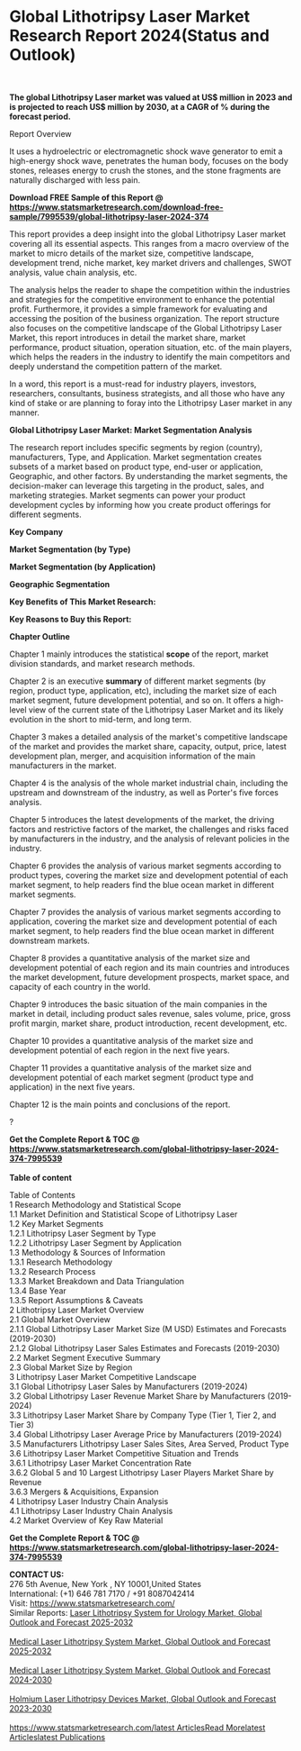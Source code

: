 <h1>Global Lithotripsy Laser Market Research Report 2024(Status and Outlook)</h1><br/><p><strong>The global Lithotripsy Laser market was valued at US$ million in 2023 and is projected to reach US$ million by 2030, at a <strong>CAGR</strong> of % during the forecast period.</strong></p><p>Report Overview</p><p>It uses a hydroelectric or electromagnetic shock wave generator to emit a high-energy shock wave, penetrates the human body, focuses on the body stones, releases energy to crush the stones, and the stone fragments are naturally discharged with less pain.</p><p><strong>Download FREE Sample of this Report @ <a href="https://www.statsmarketresearch.com/download-free-sample/7995539/global-lithotripsy-laser-2024-374">https://www.statsmarketresearch.com/download-free-sample/7995539/global-lithotripsy-laser-2024-374</a></strong></p><p>This report provides a deep insight into the global Lithotripsy Laser market covering all its essential aspects. This ranges from a macro overview of the market to micro details of the market size, competitive landscape, development trend, niche market, key market drivers and challenges, SWOT analysis, value chain analysis, etc.</p><p>The analysis helps the reader to shape the competition within the industries and strategies for the competitive environment to enhance the potential profit. Furthermore, it provides a simple framework for evaluating and accessing the position of the business organization. The report structure also focuses on the competitive landscape of the Global Lithotripsy Laser Market, this report introduces in detail the market share, market performance, product situation, operation situation, etc. of the main players, which helps the readers in the industry to identify the main competitors and deeply understand the competition pattern of the market.</p><p>In a word, this report is a must-read for industry players, investors, researchers, consultants, business strategists, and all those who have any kind of stake or are planning to foray into the Lithotripsy Laser market in any manner.</p><p><strong>Global Lithotripsy Laser Market: Market Segmentation Analysis</strong></p><p>The research report includes specific segments by region (country), manufacturers, Type, and Application. Market segmentation creates subsets of a market based on product type, end-user or application, Geographic, and other factors. By understanding the market segments, the decision-maker can leverage this targeting in the product, sales, and marketing strategies. Market segments can power your product development cycles by informing how you create product offerings for different segments.</p><p><strong>Key Company</strong></p><p><strong>Market Segmentation (by Type)</strong></p><p><strong>Market Segmentation (<strong>by Application</strong>)</strong></p><p><strong>Geographic Segmentation</strong></p><p><strong>Key Benefits of This Market Research:</strong></p><p><strong>Key <strong>Reasons to Buy</strong> this Report:</strong></p><p><strong>Chapter Outline</strong></p><p>Chapter 1 mainly introduces the statistical <strong>scope</strong> of the report, market division standards, and market research methods.</p><p>Chapter 2 is an executive <strong>summary</strong> of different market segments (by region, product type, application, etc), including the market size of each market segment, future development potential, and so on. It offers a high-level view of the current state of the Lithotripsy Laser Market and its likely evolution in the short to mid-term, and long term.</p><p>Chapter 3 makes a detailed analysis of the market's competitive landscape of the market and provides the market share, capacity, output, price, latest development plan, merger, and acquisition information of the main manufacturers in the market.</p><p>Chapter 4 is the analysis of the whole market industrial chain, including the upstream and downstream of the industry, as well as Porter's five forces analysis.</p><p>Chapter 5 introduces the latest developments of the market, the driving factors and restrictive factors of the market, the challenges and risks faced by manufacturers in the industry, and the analysis of relevant policies in the industry.</p><p>Chapter 6 provides the analysis of various market segments according to product types, covering the market size and development potential of each market segment, to help readers find the blue ocean market in different market segments.</p><p>Chapter 7 provides the analysis of various market segments according to application, covering the market size and development potential of each market segment, to help readers find the blue ocean market in different downstream markets.</p><p>Chapter 8 provides a quantitative analysis of the market size and development potential of each region and its main countries and introduces the market development, future development prospects, market space, and capacity of each country in the world.</p><p>Chapter 9 introduces the basic situation of the main companies in the market in detail, including product sales revenue, sales volume, price, gross profit margin, market share, product introduction, recent development, etc.</p><p>Chapter 10 provides a quantitative analysis of the market size and development potential of each region in the next five years.</p><p>Chapter 11 provides a quantitative analysis of the market size and development potential of each market segment (product type and application) in the next five years.</p><p>Chapter 12 is the main points and conclusions of the report.</p><p>? </p><div><b>Get the Complete Report & TOC @ <a href="https://www.statsmarketresearch.com/global-lithotripsy-laser-2024-374-7995539">https://www.statsmarketresearch.com/global-lithotripsy-laser-2024-374-7995539</a></b></div><br><b>Table of content</b><p>Table of Contents<br />1 Research Methodology and Statistical Scope<br />1.1 Market Definition and Statistical Scope of Lithotripsy Laser<br />1.2 Key Market Segments<br />1.2.1 Lithotripsy Laser Segment by Type<br />1.2.2 Lithotripsy Laser Segment by Application<br />1.3 Methodology & Sources of Information<br />1.3.1 Research Methodology<br />1.3.2 Research Process<br />1.3.3 Market Breakdown and Data Triangulation<br />1.3.4 Base Year<br />1.3.5 Report Assumptions & Caveats<br />2 Lithotripsy Laser Market Overview<br />2.1 Global Market Overview<br />2.1.1 Global Lithotripsy Laser Market Size (M USD) Estimates and Forecasts (2019-2030)<br />2.1.2 Global Lithotripsy Laser Sales Estimates and Forecasts (2019-2030)<br />2.2 Market Segment Executive Summary<br />2.3 Global Market Size by Region<br />3 Lithotripsy Laser Market Competitive Landscape<br />3.1 Global Lithotripsy Laser Sales by Manufacturers (2019-2024)<br />3.2 Global Lithotripsy Laser Revenue Market Share by Manufacturers (2019-2024)<br />3.3 Lithotripsy Laser Market Share by Company Type (Tier 1, Tier 2, and Tier 3)<br />3.4 Global Lithotripsy Laser Average Price by Manufacturers (2019-2024)<br />3.5 Manufacturers Lithotripsy Laser Sales Sites, Area Served, Product Type<br />3.6 Lithotripsy Laser Market Competitive Situation and Trends<br />3.6.1 Lithotripsy Laser Market Concentration Rate<br />3.6.2 Global 5 and 10 Largest Lithotripsy Laser Players Market Share by Revenue<br />3.6.3 Mergers & Acquisitions, Expansion<br />4 Lithotripsy Laser Industry Chain Analysis<br />4.1 Lithotripsy Laser Industry Chain Analysis<br />4.2 Market Overview of Key Raw Material<br><div><b>Get the Complete Report & TOC @ <a href="https://www.statsmarketresearch.com/global-lithotripsy-laser-2024-374-7995539">https://www.statsmarketresearch.com/global-lithotripsy-laser-2024-374-7995539</a></b></div></p> <b>CONTACT US:</b><br>276 5th Avenue, New York , NY 10001,United States<br>International: (+1) 646 781 7170 / +91 8087042414<br>Visit: <a href="https://www.statsmarketresearch.com/">https://www.statsmarketresearch.com/</a><br>Similar Reports: <a href="https://www.statsmarketresearch.com/global-lithotripsy-laser-2024-374-7995539">Laser Lithotripsy System for Urology Market, Global Outlook and Forecast 2025-2032</a><br/><br/><a href="https://www.statsmarketresearch.com/global-lithotripsy-laser-2024-374-7995539">Medical Laser Lithotripsy System Market, Global Outlook and Forecast 2025-2032</a><br/><br/><a href="https://www.statsmarketresearch.com/global-lithotripsy-laser-2024-374-7995539">Medical Laser Lithotripsy System Market, Global Outlook and Forecast 2024-2030</a><br/><br/><a href="https://www.statsmarketresearch.com/global-lithotripsy-laser-2024-374-7995539">Holmium Laser Lithotripsy Devices Market, Global Outlook and Forecast 2023-2030</a><br/><br/><a href="https://gyeongbokgung.com">https://www.statsmarketresearch.com/</a><a href="https://hallyeomaritime.com">latest Articles</a><a href="https://jingwansa.com">Read More</a><a href=https://nguoiviet.jp/">latest Articles</a><a href="https://www.intelmarketresearch.com/">latest Publications</a>